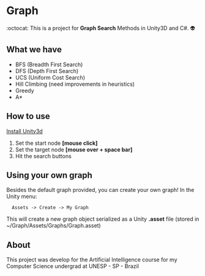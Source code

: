 # Graph

:octocat: This is a project for **Graph Search** Methods in Unity3D and C#. :alien:

## What we have
* BFS (Breadth First Search)
* DFS (Depth First Search)
* UCS (Uniform Cost Search)
* Hill Climbing (need improvements in heuristics)
* Greedy
* A*


## How to use
[Install Unity3d](https://unity3d.com)
1. Set the start node **[mouse click]**
2. Set the target node **[mouse over + space bar]**
3. Hit the search buttons

## Using your own graph
   Besides the default graph provided, you can create your own graph!
   In the Unity menu:
   
      Assets -> Create -> My Graph

This will create a new graph object serialized as a Unity **.asset** file (stored in ~/Graph/Assets/Graphs/Graph.asset)

## About
This project was develop for the Artificial Intelligence course for my Computer Science undergrad at UNESP - SP - Brazil

